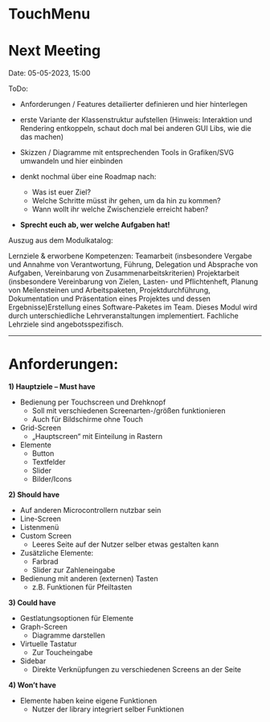 # TouchMenu

# Next Meeting

Date: 05-05-2023, 15:00

ToDo:
- Anforderungen / Features detailierter definieren und hier hinterlegen
- erste Variante der Klassenstruktur aufstellen (Hinweis: Interaktion und Rendering entkoppeln, schaut doch mal bei anderen GUI Libs, wie die das machen)
- Skizzen / Diagramme mit entsprechenden Tools in Grafiken/SVG umwandeln und hier einbinden
- denkt nochmal über eine Roadmap nach: 
  - Was ist euer Ziel? 
  - Welche Schritte müsst ihr gehen, um da hin zu kommen? 
  - Wann wollt ihr welche Zwischenziele erreicht haben?

- **Sprecht euch ab, wer welche Aufgaben hat!**

Auszug aus dem Modulkatalog:

Lernziele & erworbene Kompetenzen:
Teamarbeit (insbesondere Vergabe und Annahme von Verantwortung, Führung, Delegation und Absprache von Aufgaben,
Vereinbarung von Zusammenarbeitskriterien) Projektarbeit (insbesondere Vereinbarung von Zielen, Lasten-
und Pflichtenheft, Planung von Meilensteinen und Arbeitspaketen, Projektdurchführung, Dokumentation und
Präsentation eines Projektes und dessen Ergebnisse)Erstellung eines Software-Paketes im Team. Dieses Modul
wird durch unterschiedliche Lehrveranstaltungen implementiert. Fachliche Lehrziele sind angebotsspezifisch.


------

# Anforderungen:

**1) Hauptziele – Must have**
- Bedienung per Touchscreen und Drehknopf
    - Soll mit verschiedenen Screenarten-/größen funktionieren
    - Auch für Bildschirme ohne Touch 
- Grid-Screen
    - „Hauptscreen“ mit Einteilung in Rastern
- Elemente 
   - Button
   - Textfelder
   - Slider
   - Bilder/Icons 

**2)	Should have**

- Auf anderen Microcontrollern nutzbar sein
- Line-Screen
- Listenmenü
- Custom Screen
    - Leeres Seite auf der Nutzer selber etwas gestalten kann
- Zusätzliche Elemente:
    - Farbrad
    - Slider zur Zahleneingabe
- Bedienung mit anderen (externen) Tasten
    - z.B. Funktionen für Pfeiltasten

**3)	Could have**

- Gestlatungsoptionen für Elemente
- Graph-Screen
    - Diagramme darstellen 
- Virtuelle Tastatur
    - Zur Toucheingabe 
- Sidebar
    - Direkte Verknüpfungen zu verschiedenen Screens an der Seite


**4)	 Won’t have**

- Elemente haben keine eigene Funktionen 
    - Nutzer der library integriert selber Funktionen 